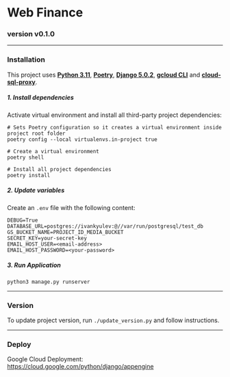 Web Finance
=======
### version v0.1.0

-------
### Installation


This project uses **[Python 3.11](https://www.python.org/downloads/)**, **[Poetry](https://python-poetry.org/docs/#installation)**,
**[Django 5.0.2](https://www.djangoproject.com/download/)**, **[gcloud CLI](https://cloud.google.com/sdk/docs/install)** and
**[cloud-sql-proxy](https://cloud.google.com/sql/docs/mysql/sql-proxy#install)**.

##### 1. Install dependencies

Activate virtual environment and install all third-party project dependencies:
```shell
# Sets Poetry configuration so it creates a virtual environment inside project root folder
poetry config --local virtualenvs.in-project true

# Create a virtual environment
poetry shell

# Install all project dependencies
poetry install
```

##### 2. Update variables
Create an `.env` file with the following content:

```shell
DEBUG=True
DATABASE_URL=postgres://ivankyulev:@//var/run/postgresql/test_db
GS_BUCKET_NAME=PROJECT_ID_MEDIA_BUCKET
SECRET_KEY=your-secret-key
EMAIL_HOST_USER=<email-address>
EMAIL_HOST_PASSWORD=<your-password>
```

##### 3. Run Application

```shell
python3 manage.py runserver
```

-------
### Version

To update project version, run `./update_version.py` and follow instructions.


-------
### Deploy

Google Cloud Deployment: https://cloud.google.com/python/django/appengine

